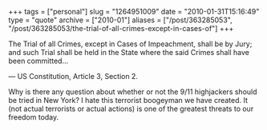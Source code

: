 +++
tags = ["personal"]
slug = "1264951009"
date = "2010-01-31T15:16:49"
type = "quote"
archive = ["2010-01"]
aliases = ["/post/363285053", "/post/363285053/the-trial-of-all-crimes-except-in-cases-of"]
+++

The Trial of all Crimes, except in Cases of Impeachment, shall be by Jury;
and such Trial shall be held in the State where the said Crimes shall have
been committed...

&mdash; US Constitution, Article 3, Section 2.

Why is there any question about whether or not the 9/11 highjackers should
be tried in New York? I hate this terrorist boogeyman we have created. It
(not actual terrorists or actual actions) is one of the greatest threats
to our freedom today.
